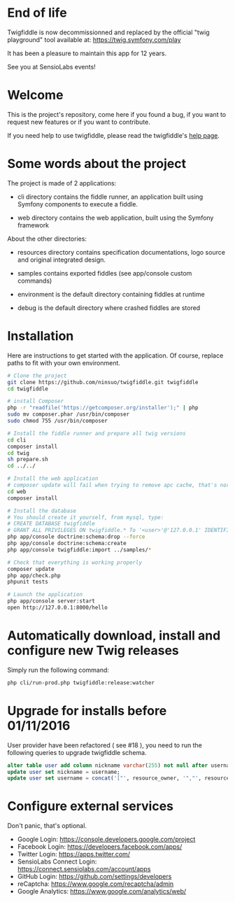 # End of life

Twigfiddle is now decommissionned and replaced by the official "twig playground" tool available at: https://twig.symfony.com/play

It has been a pleasure to maintain this app for 12 years.

See you at SensioLabs events!

# Welcome

This is the project's repository, come here if you found a bug, if you want to request new features or if you want to contribute.

If you need help to use twigfiddle, please read the twigfiddle's [help page](https://twigfiddle.com/about).

# Some words about the project

The project is made of 2 applications:

- cli directory contains the fiddle runner, an application built using Symfony components to execute a fiddle.

- web directory contains the web application, built using the Symfony framework

About the other directories:

- resources directory contains specification documentations, logo source and original integrated design.

- samples contains exported fiddles (see app/console custom commands)

- environment is the default directory containing fiddles at runtime

- debug is the default directory where crashed fiddles are stored

# Installation

Here are instructions to get started with the application.
Of course, replace paths to fit with your own environment.

```sh
# Clone the project
git clone https://github.com/ninsuo/twigfiddle.git twigfiddle
cd twigfiddle

# install Composer
php -r "readfile('https://getcomposer.org/installer');" | php
sudo mv composer.phar /usr/bin/composer
sudo chmod 755 /usr/bin/composer

# Install the fiddle runner and prepare all twig versions
cd cli
composer install
cd twig
sh prepare.sh
cd ../../

# Install the web application
# composer update will fail when trying to remove apc cache, that's normal at this step
cd web
composer install

# Install the database
# You should create it yourself, from mysql, type:
# CREATE DATABASE twigfiddle
# GRANT ALL PRIVILEGES ON twigfiddle.* To '<user>'@'127.0.0.1' IDENTIFIED BY '<password>';
php app/console doctrine:schema:drop --force
php app/console doctrine:schema:create
php app/console twigfiddle:import ../samples/*

# Check that everything is working properly
composer update
php app/check.php
phpunit tests

# Launch the application
php app/console server:start
open http://127.0.0.1:8000/hello
```

# Automatically download, install and configure new Twig releases

Simply run the following command:

```sh
php cli/run-prod.php twigfiddle:release:watcher
```

# Upgrade for installs before 01/11/2016

User provider have been refactored ( see #18 ), you need to run the following queries to upgrade twigfiddle schema.

```sql
alter table user add column nickname varchar(255) not null after username;
update user set nickname = username;
update user set username = concat('["', resource_owner, '","', resource_owner_id, '"]');
```

# Configure external services

Don't panic, that's optional.

- Google Login: https://console.developers.google.com/project
- Facebook Login: https://developers.facebook.com/apps/
- Twitter Login: https://apps.twitter.com/
- SensioLabs Connect Login: https://connect.sensiolabs.com/account/apps
- GitHub Login: https://github.com/settings/developers
- reCaptcha: https://www.google.com/recaptcha/admin
- Google Analytics: https://www.google.com/analytics/web/
